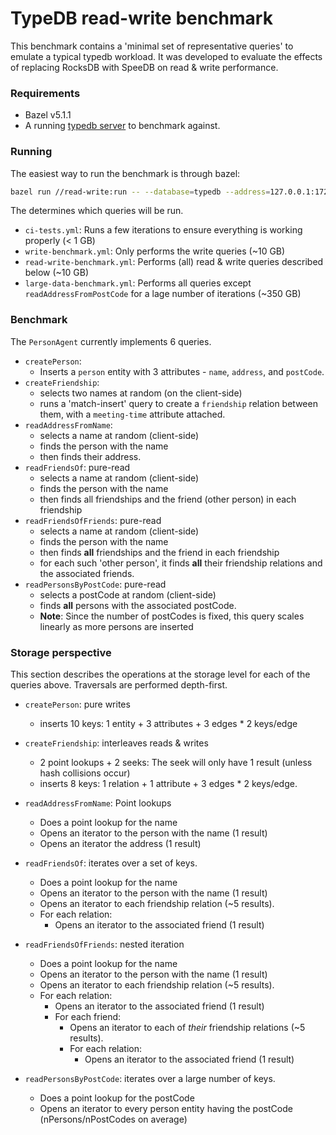 # TypeDB read-write benchmark
This benchmark contains a 'minimal set of representative queries' to emulate a typical typedb workload.
It was developed to evaluate the effects of replacing RocksDB with SpeeDB on read & write performance.

### Requirements 
* Bazel v5.1.1
* A running [typedb server](https://github.com/vaticle/typedb) to benchmark against.

### Running
The easiest way to run the benchmark is through bazel:

```bash
bazel run //read-write:run -- --database=typedb --address=127.0.0.1:1729 --config=read-write/config/<config-file>.yml
```

The <config-file> determines which queries will be run.
* `ci-tests.yml`: Runs a few iterations to ensure everything is working properly (< 1 GB)
* `write-benchmark.yml`: Only performs the write queries (~10 GB)
* `read-write-benchmark.yml`: Performs (all) read & write queries described below (~10 GB)
* `large-data-benchmark.yml`: Performs all queries except `readAddressFromPostCode` for a lage number of iterations (~350 GB)

### Benchmark

The `PersonAgent` currently implements 6 queries.
* `createPerson`:
  * Inserts a `person` entity with 3 attributes - `name`, `address`, and `postCode`.
* `createFriendship`:
  * selects two names at random (on the client-side)
  * runs a 'match-insert' query to create a `friendship` relation between them, with a `meeting-time` attribute attached.
* `readAddressFromName`: 
  * selects a name at random (client-side)
  * finds the person with the name
  * then finds their address. 
* `readFriendsOf`: pure-read
  * selects a name at random (client-side)
  * finds the person with the name
  * then finds all friendships and the friend (other person) in each friendship
* `readFriendsOfFriends`: pure-read
  * selects a name at random (client-side)
  * finds the person with the name
  * then finds __all__ friendships and the friend in each friendship
  * for each such 'other person', it finds __all__ their friendship relations and the associated friends. 
* `readPersonsByPostCode`: pure-read
  * selects a postCode at random (client-side)
  * finds __all__ persons with the associated postCode.
  * __Note__: Since the number of postCodes is fixed, this query scales linearly as more persons are inserted

### Storage perspective
This section describes the operations at the storage level for each of the queries above.
Traversals are performed depth-first.

* `createPerson`: pure writes
    * inserts 10 keys: 1 entity + 3 attributes + 3 edges * 2 keys/edge 
* `createFriendship`: interleaves reads & writes 
  * 2 point lookups + 2 seeks: The seek will only have 1 result (unless hash collisions occur)
  * inserts 8 keys: 1 relation + 1 attribute + 3 edges * 2 keys/edge.
* `readAddressFromName`: Point lookups
  * Does a point lookup for the name
  * Opens an iterator to the person with the name (1 result)
  * Opens an iterator the address (1 result)
* `readFriendsOf`: iterates over a set of keys.
  * Does a point lookup for the name
  * Opens an iterator to the person with the name (1 result)
  * Opens an iterator to each friendship relation (~5 results).
  * For each relation:
    * Opens an iterator to the associated friend (1 result)
* `readFriendsOfFriends`: nested iteration
  * Does a point lookup for the name
  * Opens an iterator to the person with the name (1 result)
  * Opens an iterator to each friendship relation (~5 results).
  * For each relation:
    * Opens an iterator to the associated friend (1 result)
    * For each friend:
      * Opens an iterator to each of _their_ friendship relations (~5 results).
      * For each relation:
        * Opens an iterator to the associated friend (1 result)

* `readPersonsByPostCode`: iterates over a large number of keys.
  * Does a point lookup for the postCode
  * Opens an iterator to every person entity having the postCode (nPersons/nPostCodes on average)
  
